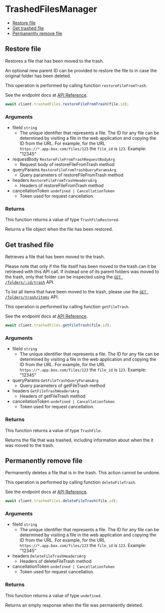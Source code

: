 # TrashedFilesManager

- [Restore file](#restore-file)
- [Get trashed file](#get-trashed-file)
- [Permanently remove file](#permanently-remove-file)

## Restore file

Restores a file that has been moved to the trash.

An optional new parent ID can be provided to restore the file to in case the
original folder has been deleted.

This operation is performed by calling function `restoreFileFromTrash`.

See the endpoint docs at
[API Reference](https://developer.box.com/reference/post-files-id/).

<!-- sample post_files_id -->

```ts
await client.trashedFiles.restoreFileFromTrash(file.id);
```

### Arguments

- fileId `string`
  - The unique identifier that represents a file. The ID for any file can be determined by visiting a file in the web application and copying the ID from the URL. For example, for the URL `https://*.app.box.com/files/123` the `file_id` is `123`. Example: "12345"
- requestBody `RestoreFileFromTrashRequestBodyArg`
  - Request body of restoreFileFromTrash method
- queryParams `RestoreFileFromTrashQueryParamsArg`
  - Query parameters of restoreFileFromTrash method
- headers `RestoreFileFromTrashHeadersArg`
  - Headers of restoreFileFromTrash method
- cancellationToken `undefined | CancellationToken`
  - Token used for request cancellation.

### Returns

This function returns a value of type `TrashFileRestored`.

Returns a file object when the file has been restored.

## Get trashed file

Retrieves a file that has been moved to the trash.

Please note that only if the file itself has been moved to the
trash can it be retrieved with this API call. If instead one of
its parent folders was moved to the trash, only that folder
can be inspected using the
[`GET /folders/:id/trash`](e://get_folders_id_trash) API.

To list all items that have been moved to the trash, please
use the [`GET /folders/trash/items`](e://get-folders-trash-items/)
API.

This operation is performed by calling function `getFileTrash`.

See the endpoint docs at
[API Reference](https://developer.box.com/reference/get-files-id-trash/).

<!-- sample get_files_id_trash -->

```ts
await client.trashedFiles.getFileTrash(file.id);
```

### Arguments

- fileId `string`
  - The unique identifier that represents a file. The ID for any file can be determined by visiting a file in the web application and copying the ID from the URL. For example, for the URL `https://*.app.box.com/files/123` the `file_id` is `123`. Example: "12345"
- queryParams `GetFileTrashQueryParamsArg`
  - Query parameters of getFileTrash method
- headers `GetFileTrashHeadersArg`
  - Headers of getFileTrash method
- cancellationToken `undefined | CancellationToken`
  - Token used for request cancellation.

### Returns

This function returns a value of type `TrashFile`.

Returns the file that was trashed,
including information about when the it
was moved to the trash.

## Permanently remove file

Permanently deletes a file that is in the trash.
This action cannot be undone.

This operation is performed by calling function `deleteFileTrash`.

See the endpoint docs at
[API Reference](https://developer.box.com/reference/delete-files-id-trash/).

<!-- sample delete_files_id_trash -->

```ts
await client.trashedFiles.deleteFileTrash(file.id);
```

### Arguments

- fileId `string`
  - The unique identifier that represents a file. The ID for any file can be determined by visiting a file in the web application and copying the ID from the URL. For example, for the URL `https://*.app.box.com/files/123` the `file_id` is `123`. Example: "12345"
- headers `DeleteFileTrashHeadersArg`
  - Headers of deleteFileTrash method
- cancellationToken `undefined | CancellationToken`
  - Token used for request cancellation.

### Returns

This function returns a value of type `undefined`.

Returns an empty response when the file was
permanently deleted.
